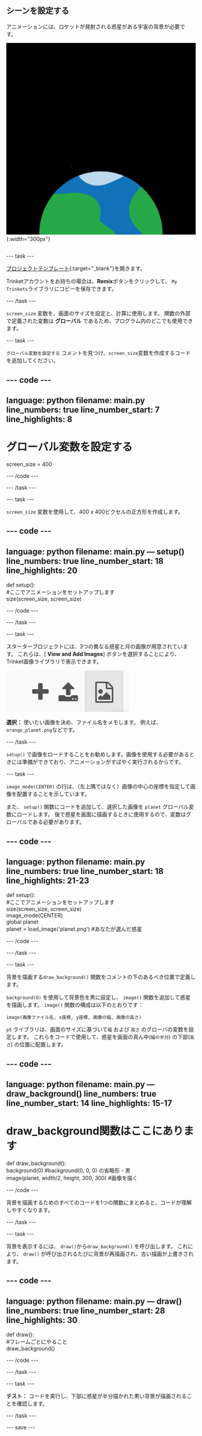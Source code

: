 ## シーンを設定する

<div style="display: flex; flex-wrap: wrap">
<div style="flex-basis: 200px; flex-grow: 1; margin-right: 15px;">
アニメーションには、ロケットが発射される惑星がある宇宙の背景が必要です。
</div>
<div>

![黒い背景の惑星。](images/step_2.png){:width="300px"}

</div>
</div>

--- task ---

[プロジェクトテンプレート](https://trinket.io/python/f2199f5a8c){:target="_blank"}を開きます。

Trinketアカウントをお持ちの場合は、**Remix**ボタンをクリックして、 `My Trinkets`ライブラリにコピーを保存できます。

--- /task ---

`screen_size` 変数を、画面のサイズを設定と、計算に使用します。 関数の外部で定義された変数は **グローバル** であるため、プログラム内のどこでも使用できます。

--- task ---

`グローバル変数を設定する` コメントを見つけ、`screen_size`変数を作成するコードを追加してください。

--- code ---
---
language: python filename: main.py line_numbers: true line_number_start: 7
line_highlights: 8
---

# グローバル変数を設定する
screen_size = 400

--- /code ---

--- /task ---

--- task ---

`screen_size` 変数を使用して、400 x 400ピクセルの正方形を作成します。

--- code ---
---
language: python filename: main.py — setup() line_numbers: true line_number_start: 18
line_highlights: 20
---

def setup():   
#ここでアニメーションをセットアップします   
size(screen_size, screen_size)


--- /code ---

--- /task ---

--- task ---

スタータープロジェクトには、3つの異なる惑星と月の画像が用意されています。 これらは、[ **View and Add Images**] ボタンを選択することにより、Trinket画像ライブラリで表示できます。

![プラス記号、アップロード記号、および画像記号。 画像記号が強調表示されます。](images/trinket_image.png)

**選択：** 使いたい画像を決め、ファイル名をメモします。 例えば、`orange_planet.png`などです。

--- /task ---

`setup()` で画像をロードすることをお勧めします。画像を使用する必要があるときには準備ができており、アニメーションがすばやく実行されるからです。

--- task ---

`image_mode(CENTER)` の行は、（左上隅ではなく）画像の中心の座標を指定して画像を配置することを示しています。

また、 `setup()` 関数にコードを追加して、選択した画像を `planet` グローバル変数にロードします。 後で惑星を画面に描画するときに使用するので、変数はグローバルである必要があります。

--- code ---
---
language: python filename: main.py line_numbers: true line_number_start: 18
line_highlights: 21-23
---

def setup():   
#ここでアニメーションをセットアップします   
size(screen_size, screen_size)   
image_mode(CENTER)   
global planet   
planet = load_image('planet.png') #あなたが選んだ惑星


--- /code ---

--- /task ---

--- task ---

背景を描画する`draw_background()` 関数をコメントの下のあるべき位置で定義します。

`background(0)` を使用して背景色を黒に設定し、 `image()` 関数を追加して惑星を描画します。 `image()` 関数の構成は以下のとおりです：

`image(画像ファイル名, x座標, y座標, 画像の幅, 画像の高さ)`

`p5` ライブラリは、画面のサイズに基づいて`幅` および `高さ` のグローバの変数を設定します。 これらをコードで使用して、惑星を画面の真ん中(`幅の半分`) の下部(`高さ`) の位置に配置します。

--- code ---
---
language: python filename: main.py — draw_background() line_numbers: true line_number_start: 14
line_highlights: 15-17
---

# draw_background関数はここにあります
def draw_background():   
background(0) #background(0, 0, 0) の省略形 - 黒    
image(planet, width/2, height, 300, 300) #画像を描く


--- /code ---

背景を描画するためのすべてのコードを1つの関数にまとめると、コードが理解しやすくなります。

--- /task ---

--- task ---

背景を表示するには、 `draw()`から`draw_background()` を呼び出します。 これにより、 `draw()` が呼び出されるたびに背景が再描画され、古い描画が上書きされます。

--- code ---
---
language: python filename: main.py — draw() line_numbers: true line_number_start: 28
line_highlights: 30
---

def draw():   
#フレームごとにやること    
draw_background()

--- /code ---

--- /task ---

--- task ---

**テスト：** コードを実行し、下部に惑星が半分描かれた黒い背景が描画されることを確認します。

--- /task ---

--- save ---
